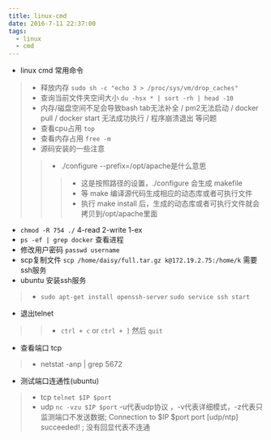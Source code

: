 ```yaml
---
title: linux-cmd
date: 2016-7-11 22:37:00
tags: 
  - linux 
  - cmd
---
```

- linux cmd 常用命令
>- 释放内存 `sudo sh -c "echo 3 > /proc/sys/vm/drop_caches"` 
>- 查询当前文件夹空间大小 `du -hsx * | sort -rh | head -10` 
>- 内存/磁盘空间不足会导致bash tab无法补全 / pm2无法启动 / docker pull / docker start 无法成功执行 / 程序崩溃退出 等问题 
>- 查看cpu占用 `top` 
>- 查看内存占用 `free -m` 
>- 源码安装的一些注意
>>- ./configure --prefix=/opt/apache是什么意思
>>>- 这是按照路径的设置，./configure 会生成 makefile
>>>- 等 make 编译源代码生成相应的动态库或者可执行文件
>>>- 执行 make install 后，生成的动态库或者可执行文件就会拷贝到/opt/apache里面
- `chmod -R 754 ./` 4-read 2-write 1-ex
- `ps -ef | grep docker` 查看进程
- 修改用户密码 `passwd username` 
- scp复制文件 `scp /home/daisy/full.tar.gz k@172.19.2.75:/home/k` 需要ssh服务 
- ubuntu 安装ssh服务 
>- `sudo apt-get install openssh-server` `sudo service ssh start` 
- 退出telnet
>>- `ctrl + c` or `ctrl + ]` 然后 `quit` 
- 查看端口 tcp
>- netstat -anp | grep 5672
- 测试端口连通性(ubuntu)
>- tcp `telnet $IP $port` 
>- udp `nc -vzu $IP $port` -u代表udp协议 ，-v代表详细模式，-z代表只监测端口不发送数据; Connection to $IP $port port [udp/ntp] succeeded! ; 没有回显代表不连通 